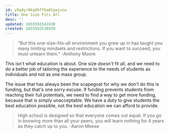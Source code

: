 ```yaml
---
id: y9q4yr0kq4hff6a8tpwjvzw
title: One Size Fits All
desc: ''
updated: 1655592542430
created: 1655592536939
---
```


> "But this one-size-fits-all environment you grew up in has taught you many limiting mindsets and restrictions. If you want to succeed, you must unlearn them." -Anthony Moore
>

This isn't what education is about. One size *doesn't* fit all, and we need to do a better job of tailoring the experience to the needs of students as individuals and not as one mass group.

The issue that has always been the scapegoat for why we don't do this is funding, but that's one sorry excuse. If funding prevents students from reaching their full potentials, we need to find a way to get more funding, because that is simply unacceptable. We have a duty to give students the best education possible, not the best education we can afford to provide.

> High school is designed so that everyone comes out equal. If you go in knowing more than all your peers, you will learn nothing for 4 years as they catch up to you. -Aaron Meese
>
